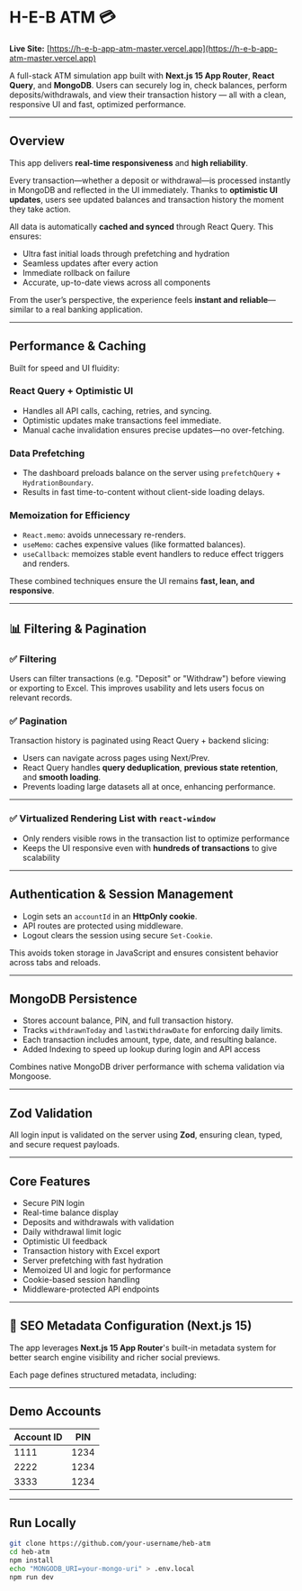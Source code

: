 # H-E-B ATM 💳  
**Live Site:** [https://h-e-b-app-atm-master.vercel.app](https://h-e-b-app-atm-master.vercel.app)

A full-stack ATM simulation app built with **Next.js 15 App Router**, **React Query**, and **MongoDB**. Users can securely log in, check balances, perform deposits/withdrawals, and view their transaction history — all with a clean, responsive UI and fast, optimized performance.

---

## Overview

This app delivers **real-time responsiveness** and **high reliability**.

Every transaction—whether a deposit or withdrawal—is processed instantly in MongoDB and reflected in the UI immediately. Thanks to **optimistic UI updates**, users see updated balances and transaction history the moment they take action.

All data is automatically **cached and synced** through React Query. This ensures:
- Ultra fast initial loads through prefetching and hydration
- Seamless updates after every action
- Immediate rollback on failure
- Accurate, up-to-date views across all components

From the user’s perspective, the experience feels **instant and reliable**—similar to a real banking application.

---

## Performance & Caching

Built for speed and UI fluidity:

### React Query + Optimistic UI
- Handles all API calls, caching, retries, and syncing.
- Optimistic updates make transactions feel immediate.
- Manual cache invalidation ensures precise updates—no over-fetching.

### Data Prefetching
- The dashboard preloads balance on the server using `prefetchQuery` + `HydrationBoundary`.
- Results in fast time-to-content without client-side loading delays.

### Memoization for Efficiency
- `React.memo`: avoids unnecessary re-renders.
- `useMemo`: caches expensive values (like formatted balances).
- `useCallback`: memoizes stable event handlers to reduce effect triggers and renders.

These combined techniques ensure the UI remains **fast, lean, and responsive**.

---

## 📊 Filtering & Pagination

### ✅ Filtering
Users can filter transactions (e.g. "Deposit" or "Withdraw") before viewing or exporting to Excel. This improves usability and lets users focus on relevant records.

### ✅ Pagination
Transaction history is paginated using React Query + backend slicing:
- Users can navigate across pages using Next/Prev.
- React Query handles **query deduplication**, **previous state retention**, and **smooth loading**.
- Prevents loading large datasets all at once, enhancing performance.

---

### ✅ Virtualized Rendering List with `react-window`
- Only renders visible rows in the transaction list to optimize performance
- Keeps the UI responsive even with **hundreds of transactions** to give scalability

--- 

## Authentication & Session Management

- Login sets an `accountId` in an **HttpOnly cookie**.
- API routes are protected using middleware.
- Logout clears the session using secure `Set-Cookie`.

This avoids token storage in JavaScript and ensures consistent behavior across tabs and reloads.

---

## MongoDB Persistence

- Stores account balance, PIN, and full transaction history.
- Tracks `withdrawnToday` and `lastWithdrawDate` for enforcing daily limits.
- Each transaction includes amount, type, date, and resulting balance.
- Added Indexing to speed up lookup during login and API access

Combines native MongoDB driver performance with schema validation via Mongoose.

---

## Zod Validation

All login input is validated on the server using **Zod**, ensuring clean, typed, and secure request payloads.

---

## Core Features

- Secure PIN login
- Real-time balance display
- Deposits and withdrawals with validation
- Daily withdrawal limit logic
- Optimistic UI feedback
- Transaction history with Excel export
- Server prefetching with fast hydration
- Memoized UI and logic for performance
- Cookie-based session handling
- Middleware-protected API endpoints

---

## 📘 SEO Metadata Configuration (Next.js 15)

The app leverages **Next.js 15 App Router**'s built-in metadata system for better search engine visibility and richer social previews.

Each page defines structured metadata, including:

---

## Demo Accounts

| Account ID | PIN  |
|------------|------|
| 1111       | 1234  |
| 2222       | 1234  |
| 3333       | 1234  |

---

## Run Locally

```bash
git clone https://github.com/your-username/heb-atm
cd heb-atm
npm install
echo "MONGODB_URI=your-mongo-uri" > .env.local
npm run dev
